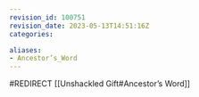 ```yaml
---
revision_id: 100751
revision_date: 2023-05-13T14:51:16Z
categories:

aliases:
- Ancestor’s_Word
---
```


#REDIRECT [[Unshackled Gift#Ancestor’s Word]]